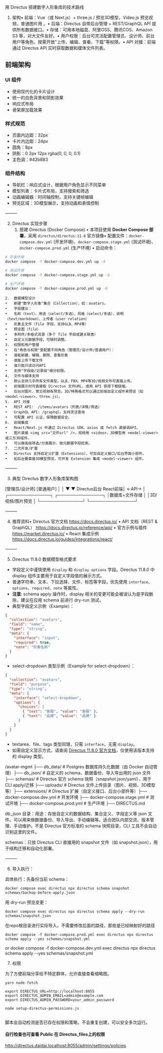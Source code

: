 用 Directus 搭建数字人形象库的技术路线

1. 架构• 前端：Vue（或 Next.js）+ three.js / <model-viewer>
   预览3D模型，Video.js 预览视频，普通图片用
   <img>。• 后端：Directus 自带后台管理 + REST/GraphQL
   API 提供所有数据接口。• 存储：可用本地磁盘、阿里OSS、腾讯COS、Amazon
   S3 等，对大文件友好。• 用户权限：后台可灵活配置管理员、设计师、前台用户等角色，按需开放"上传、编辑、查看、下载"等权限。•
   API 对接：前端通过 Directus API 实时获取数据和媒体文件列表。

## 前端架构

### UI 组件

- 使用现代化的卡片设计
- 统一的白色背景和阴影效果
- 响应式布局
- 骨架屏加载效果

### 样式规范

- 页面内边距：32px
- 卡片内边距：24px
- 圆角：8px
- 阴影：0 2px 12px rgba(0, 0, 0, 0.1)
- 主色调：#42b883

### 组件结构

- 导航栏：响应式设计，根据用户角色显示不同菜单
- 模型列表：卡片式布局，支持搜索和筛选
- 动画编辑器：时间轴控制，支持关键帧编辑
- 预览区域：3D模型展示，支持动画和表情控制

⸻

2. Directus 实现步骤
   1. 搭建 Directus (Docker Compose) • 本项目使用 **Docker Compose 部署**，采用
      `directus/directus:11.8` 官方镜像• 配置文件：`docker-compose.dev.yml`
      (开发环境)、`docker-compose.stage.yml`
      (测试环境)、`docker-compose.prod.yml` (生产环境) • 启动命令：

```bash
# 开发环境
docker compose -f docker-compose.dev.yml up -d

# 测试环境
docker compose -f docker-compose.stage.yml up -d

# 生产环境
docker compose -f docker-compose.prod.yml up -d
```

    2.	数据模型设计
    •	新建"数字人形象"集合（Collection），如：avatars。
    •	字段建议：
    •	名称（text）、用途（select/多选）、风格（select/多选）、说明（text/markdown）、上传者（user relation）
    •	形象主文件（file 字段，支持GLB、MP4等）
    •	预览图（file）
    •	多附件/多格式资源（多个 file 字段或建关联表）
    •	自定义元数据字段，可随时调整。
    3.	权限和用户管理
    •	在"角色与权限"里配置不同角色（管理员/设计师/普通用户）：
    •	谁能新建、编辑、删除、查看形象
    •	谁能上传下载文件
    •	谁只能只读访问API
    •	支持"字段级/记录级"细分权限。
    4.	文件与媒体支持
    •	默认支持几乎所有文件类型。GLB、FBX、MP4等3D/视频文件可直接上传。
    •	前端展示时可直接取 Directus 文件URL，或用 API 获得下载链接。
    •	后台对图片、常见视频有预览。3D/特殊格式可以通过前端自定义组件来预览（如 <model-viewer>、three.js）。
    5.	API 对接
    •	REST API:  /items/avatars（列表/详情/筛选）
    •	GraphQL API: /graphql，支持灵活查询
    •	可配置 API 认证，保障数据安全。
    6.	前端集成
    •	React/Next.js 中通过 Directus SDK、axios 或 fetch 直接调API。
    •	图片直接 <img src="文件url" />，视频用 <video>，3D模型用 <model-viewer> 或三方3D组件。
    •	可以做高级筛选/分类展示，按元数据字段检索。
    7.	二次开发/扩展
    •	Directus 支持自定义扩展（Extensions），可加自定义接口/后台界面小部件。
    •	如后台要直接3D模型预览，可开发 Extension 集成 <model-viewer> 组件。

⸻

3. 典型 Directus 数字人形象库架构图

[管理员/设计师] [普通用户] │ │ ▼ ▼ Directus后台 React前端│ ←API→ │
┌──────────────┐ ┌───────────────┐ │数据库+文件存储 │ │3D/视频/图片预览 │
└──────────────┘ └───────────────┘

⸻

4. 推荐资料• Directus 官方文档 https://docs.directus.io/ • API 文档（REST &
   GraphQL） https://docs.directus.io/reference/api/ • 官方示例与插件
   https://market.directus.io/ • React 集成示例
   https://docs.directus.io/guides/integrations/react/

⸻

5. Directus 11.8.0 数据模型格式要求

- 字段定义中谨慎使用 `display` 和 `display_options` 字段。Directus
  11.8.0 中 display 组件主要用于自定义字段值的展示方式。
- 普通字符串、文本、下拉选择、文件、标签等字段，优先使用
  `interface`、`options`、`required`、`note` 等属性。
- **注意**: schema
  apply 操作时，display 相关的变更可能会被误认为是字段删除，建议在应用 schema 前进行 dry-run 测试。
- 典型字段定义示例（Example）：

```json
{
  "collection": "avatars",
  "field": "name",
  "type": "string",
  "meta": {
    "interface": "input",
    "required": true,
    "note": "形象名称"
  }
}
```

- select-dropdown 类型示例（Example for select-dropdown）：

```json
{
  "collection": "avatars",
  "field": "purpose",
  "type": "string",
  "meta": {
    "interface": "select-dropdown",
    "options": {
      "choices": [
        { "text": "客服", "value": "客服" },
        { "text": "品牌", "value": "品牌" }
      ]
    }
  }
}
```

- textarea、file、tags 类型同理，只需 `interface`，无需 `display`。
- 如需自定义显示方式，请查阅
  [Directus 11.8.0 官方文档](https://docs.directus.io/guides/data-model/fields)，仅使用该版本支持的 display 类型。

/avatar-mgmt ├── db_data/ # Postgres 数据库持久化数据（由 Docker 自动管理）├──
db_json/ # 自定义的 schema、数据备份、导入导出用的 json 文件 ├── schemas/ #
Directus 官方 schema 快照（snapshot.json/yaml），用于 CLI apply/迁移 ├──
uploads/ # Directus 文件上传目录（图片、视频、3D模型等）├── extensions/ #
Directus 扩展（自定义接口、后台小部件等）├──
docker-compose.dev.yml # 开发环境 ├── docker-compose.stage.yml # 测试环境 ├──
docker-compose.prod.yml # 生产环境 ├── DIRECTUS.md

db_json 目录：用途：存放自定义的数据结构、集合定义、字段定义等 json 文件。可以用来做数据备份、导入导出、手动编辑等。适合团队内部交流、版本管理、手动维护。不是 Directus 官方标准的 schema 快照目录，CLI 工具不会自动识别这里的文件。

schemas：只放 Directus
CLI 直接用的 snapshot 文件（如 snapshot.json），用于结构迁移和自动化部署。

⸻

6. 导入执行：

具体执行：先备份当前 schema：

```
docker compose exec directus npx directus schema snapshot schemas/backup-before-apply.json
```

用 dry-run 预览变更：

```
docker compose exec directus npx directus schema apply --dry-run schemas/snapshot.json
```

在repo根目录进行实际导入，不需要修改后面的路径，那些是已经映射好的路径

```
docker compose -f docker-compose.prod.yml exec directus npx directus schema apply --yes schemas/snapshot.yml
```

or docker compose -f docker-compose.dev.yml exec directus npx directus schema
apply --yes schemas/snapshot.yml

7. 权限

为了方便前端分享给不特定群体，允许直接查看缩略图。

```
yarn node-fetch

export DIRECTUS_URL=http://localhost:8055
export DIRECTUS_ADMIN_EMAIL=admin@example.com
export DIRECTUS_ADMIN_PASSWORD=your_admin_password

node setup-directus-permissions.js


```

脚本会自动检测是否已存在权限和策略，不会重复创建，可以安全多次运行。

#### 自行检查也可查看 Public 在 Directus_files上的权限

http://directus.daidai.localhost:8055/admin/settings/policies
